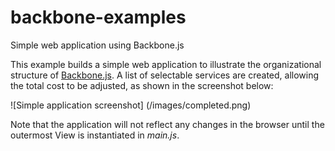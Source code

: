 # backbone-examples
Simple web application using Backbone.js

This example builds a simple web application to illustrate the organizational structure of [Backbone.js](http://backbonejs.org). A list of selectable services are created, allowing the total cost to be adjusted, as shown in the screenshot below:

![Simple application screenshot]
(/images/completed.png)

Note that the application will not reflect any changes in the browser until the outermost View is instantiated in _main.js_.
